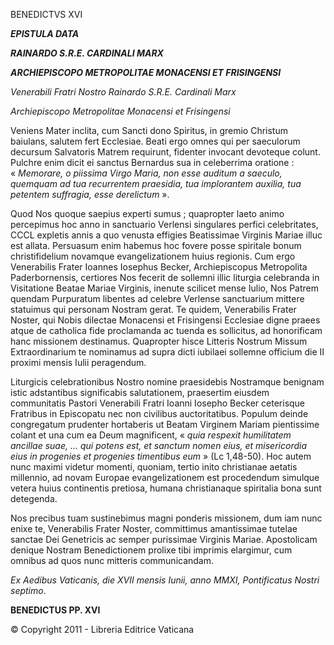 BENEDICTVS XVI

***EPISTULA DATA***

***RAINARDO S.R.E. CARDINALI MARX***

***ARCHIEPISCOPO METROPOLITAE MONACENSI ET FRISINGENSI***

*Venerabili Fratri Nostro* *Rainardo S.R.E. Cardinali Marx*

*Archiepiscopo Metropolitae Monacensi et Frisingensi*

Veniens Mater inclita, cum Sancti dono Spiritus, in gremio Christum baiulans, salutem fert Ecclesiae. Beati ergo omnes qui per saeculorum decursum Salvatoris Matrem requirunt, fidenter invocant devoteque colunt. Pulchre enim dicit ei sanctus Bernardus sua in celeberrima oratione : « *Memorare, o piissima Virgo Maria, non esse auditum a saeculo, quemquam ad tua recurrentem praesidia, tua implorantem auxilia, tua petentem suffragia, esse derelictum* ».

Quod Nos quoque saepius experti sumus ; quapropter laeto animo percepimus hoc anno in sanctuario Verlensi singulares perfici celebritates, CCCL expletis annis a quo venusta effigies Beatissimae Virginis Mariae illuc est allata. Persuasum enim habemus hoc fovere posse spiritale bonum christifidelium novamque evangelizationem huius regionis. Cum ergo Venerabilis Frater Ioannes Iosephus Becker, Archiepiscopus Metropolita Paderbornensis, certiores Nos fecerit de sollemni illic liturgia celebranda in Visitatione Beatae Mariae Virginis, inenute scilicet mense Iulio, Nos Patrem quendam Purpuratum libentes ad celebre Verlense sanctuarium mittere statuimus qui personam Nostram gerat. Te quidem, Venerabilis Frater Noster, qui Nobis dilectae Monacensi et Frisingensi Ecclesiae digne praees atque de catholica fide proclamanda ac tuenda es sollicitus, ad honorificam hanc missionem destinamus. Quapropter hisce Litteris Nostrum Missum Extraordinarium te nominamus ad supra dicti iubilaei sollemne officium die II proximi mensis Iulii peragendum.

Liturgicis celebrationibus Nostro nomine praesidebis Nostramque benignam istic adstantibus significabis salutationem, praesertim eiusdem communitatis Pastori Venerabili Fratri Ioanni Iosepho Becker ceterisque Fratribus in Episcopatu nec non civilibus auctoritatibus. Populum deinde congregatum prudenter hortaberis ut Beatam Virginem Mariam pientissime colant et una cum ea Deum magnificent, « *quia respexit humilitatem ancillae suae, ... qui potens est, et sanctum nomen eius, et misericordia eius in progenies et progenies timentibus eum* » (Lc 1,48-50). Hoc autem nunc maximi videtur momenti, quoniam, tertio inito christianae aetatis millennio, ad novam Europae evangelizationem est procedendum simulque vetera huius continentis pretiosa, humana christianaque spiritalia bona sunt detegenda.

Nos precibus tuam sustinebimus magni ponderis missionem, dum iam nunc enixe te, Venerabilis Frater Noster, committimus amantissimae tutelae sanctae Dei Genetricis ac semper purissimae Virginis Mariae. Apostolicam denique Nostram Benedictionem prolixe tibi imprimis elargimur, cum omnibus ad quos nunc mitteris communicandam.

*Ex Aedibus Vaticanis, die XVII mensis Iunii, anno MMXI, Pontificatus Nostri septimo*.

**BENEDICTUS PP. XVI**

© Copyright 2011 - Libreria Editrice Vaticana